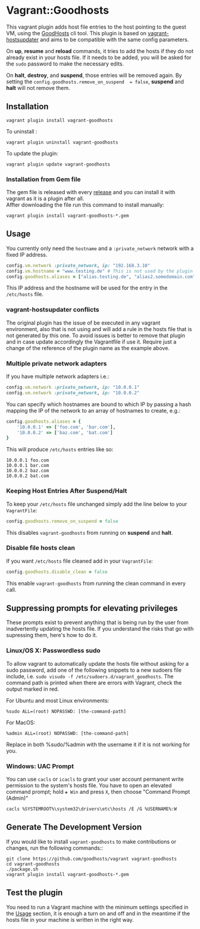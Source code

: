 # Vagrant::Goodhosts

This vagrant plugin adds host file entries to the host pointing to the guest VM, using the [GoodHosts](https://github.com/goodhosts/cli) cli tool. This plugin is based on [vagrant-hostsupdater](https://github.com/cogitatio/vagrant-hostsupdater) and aims to be compatible with the same config parameters.

On **up**, **resume** and **reload** commands, it tries to add the hosts if they do not already exist in your hosts file. If it needs to be added, you will be asked for the `sudo` password to make the necessary edits.

On **halt**, **destroy**, and **suspend**, those entries will be removed again. By setting the `config.goodhosts.remove_on_suspend  = false`, **suspend** and **halt** will not remove them.

## Installation

```shell
vagrant plugin install vagrant-goodhosts
```

To uninstall :

```shell
vagrant plugin uninstall vagrant-goodhosts
```

To update the plugin:

```shell
vagrant plugin update vagrant-goodhosts
```

### Installation from Gem file

The gem file is released with every [release](https://github.com/goodhosts/vagrant/releases) and you can install it with vagrant as it is a plugin after all.  
Affter downloading the file run this command to install manually:

`vagrant plugin install vagrant-goodhosts-*.gem`

## Usage

You currently only need the `hostname` and a `:private_network` network with a fixed IP address.

```ruby
config.vm.network :private_network, ip: "192.168.3.10"
config.vm.hostname = "www.testing.de" # This is not used by the plugin
config.goodhosts.aliases = ["alias.testing.de", "alias2.somedomain.com"]
```

This IP address and the hostname will be used for the entry in the `/etc/hosts` file.

### vagrant-hostsupdater conflicts

The original plugin has the issue of be executed in any vagrant environment, also that is not using and will add a rule in the hosts file that is not generated by this one.
To avoid issues is better to remove that plugin and in case update accordingly the Vagrantfile if use it. Require just a change of the reference of the plugin name as the example above.

### Multiple private network adapters

If you have multiple network adapters i.e.:

```ruby
config.vm.network :private_network, ip: "10.0.0.1"
config.vm.network :private_network, ip: "10.0.0.2"
```

You can specify which hostnames are bound to which IP by passing a hash mapping the IP of the network to an array of hostnames to create, e.g.:

```ruby
config.goodhosts.aliases = {
    '10.0.0.1' => ['foo.com', 'bar.com'],
    '10.0.0.2' => ['baz.com', 'bat.com']
}
```

This will produce `/etc/hosts` entries like so:

```
10.0.0.1 foo.com
10.0.0.1 bar.com
10.0.0.2 baz.com
10.0.0.2 bat.com
```

### Keeping Host Entries After Suspend/Halt

To keep your `/etc/hosts` file unchanged simply add the line below to your `VagrantFile`:

```ruby
config.goodhosts.remove_on_suspend = false
```

This disables `vagrant-goodhosts` from running on **suspend** and **halt**.

### Disable file hosts clean

If you want `/etc/hosts` file cleaned add in your `VagrantFile`:

```ruby
config.goodhosts.disable_clean = false
```

This enable `vagrant-goodhosts` from running the clean command in every call.

## Suppressing prompts for elevating privileges

These prompts exist to prevent anything that is being run by the user from inadvertently updating the hosts file.
If you understand the risks that go with supressing them, here's how to do it.

### Linux/OS X: Passwordless sudo

To allow vagrant to automatically update the hosts file without asking for a sudo password, add one of the following snippets to a new sudoers file include, i.e. `sudo visudo -f /etc/sudoers.d/vagrant_goodhosts`.
The command path is printed when there are errors with Vagrant, check the output marked in red.

For Ubuntu and most Linux environments:

    %sudo ALL=(root) NOPASSWD: [the-command-path]

For MacOS:

    %admin ALL=(root) NOPASSWD: [the-command-path]

Replace in both %sudo/%admin with the username it if it is not working for you.

### Windows: UAC Prompt

You can use `cacls` or `icacls` to grant your user account permanent write permission to the system's hosts file.
You have to open an elevated command prompt; hold `❖ Win` and press `X`, then choose "Command Prompt (Admin)"

    cacls %SYSTEMROOT%\system32\drivers\etc\hosts /E /G %USERNAME%:W

## Generate The Development Version

If you would like to install `vagrant-goodhosts` to make contributions or changes, run the following commands::

```shell
git clone https://github.com/goodhosts/vagrant vagrant-goodhosts
cd vagrant-goodhosts
./package.sh
vagrant plugin install vagrant-goodhosts-*.gem
```

## Test the plugin

You need to run a Vagrant machine with the minimum settings specified in the [Usage](https://github.com/goodhosts/vagrant#usage) section, it is enough a turn on and off and in the meantime if the hosts file in your machine is written in the right way.